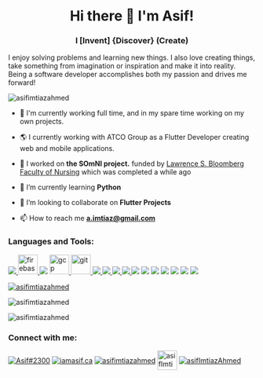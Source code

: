 <h1 align="center">Hi there 👋 I'm Asif!</h1>
<h3 align="center">I [Invent] {Discover} (Create)</h3>
<p> I enjoy solving problems and learning new things. I also love creating things, take something from imagination or inspiration and make it into reality. Being a software developer accomplishes both my passion and drives me forward!</p>

<p align="left"> <img src="https://komarev.com/ghpvc/?username=asifimtiazahmed&label=Profile%20views&color=0e75b6&style=flat" alt="asifimtiazahmed" /> </p>


- 🦀 I'm currently working full time, and in my spare time working on my own projects.
- 🌎 I currently working with ATCO Group as a Flutter Developer creating web and mobile applications.
- 🔭 I worked on **the SOmNI project.** funded by <a href="https://bloomberg.nursing.utoronto.ca">Lawrence S. Bloomberg Faculty of Nursing</a> which was completed a while ago

- 🌱 I’m currently learning **Python**

- 👯 I’m looking to collaborate on **Flutter Projects**

- 📫 How to reach me **a.imtiaz@gmail.com**

<h3 align="left">Languages and Tools:</h3>
<p align="left"> 
    <a href="https://flutter.dev" target="_blank"> <img src="https://img.icons8.com/color/48/000000/flutter.png"/> </a>
  <a href="https://firebase.google.com/" target="_blank"> <img src="https://www.vectorlogo.zone/logos/firebase/firebase-icon.svg" alt="firebase" width="40" height="40"/> </a> 
  <a href="https://aws.amazon.com/" target="_blank"> <img src="https://img.icons8.com/color/48/DEDEDE/amazon-web-services.png"/></a>
  <a href="https://cloud.google.com" target="_blank"> <img src="https://www.vectorlogo.zone/logos/google_cloud/google_cloud-icon.svg" alt="gcp" width="40" height="40"/> </a> <a href="https://git-scm.com/" target="_blank"> <img src="https://www.vectorlogo.zone/logos/git-scm/git-scm-icon.svg" alt="git" width="40" height="40"/> </a> <a href="https://www.w3.org/html/" target="_blank">   <a href="https://www.javascript.com/" target="_blank"><img src="https://img.icons8.com/color/48/000000/javascript.png"/> </a> <a href="https://developer.mozilla.org/en-US/docs/Web/HTML" target="_blank"><img src="https://img.icons8.com/color/48/000000/html-5--v2.png"/> </a> <a href="https://www.python.org/" target="_blank"> <img src="https://img.icons8.com/color/48/000000/python.png"/> </a> <a href="https://visualstudio.microsoft.com/" target="_blank"> <img src="https://img.icons8.com/color/48/000000/visual-studio-code-insides.png"/> </a> <a href="https://www.android.com" target="_blank"> <img src="https://img.icons8.com/fluent/48/000000/android.png"/></a>  <a href="https://dart.dev/" target="_blank"> <img src="https://img.icons8.com/color/48/000000/dart.png"/></a> <a href="https://ubuntu.com/" target="_blank"><img src="https://img.icons8.com/color/48/000000/linux.png"/></a> <a href="https://www.w3schools.com/cpp/" target="_blank"> <img src="https://img.icons8.com/color/48/000000/c-plus-plus-logo.png"/></a> <a href="https://www.arduino.cc/" target="_blank"> <img src="https://img.icons8.com/fluent/48/000000/arduino.png"/></a> <a href="https://graphql.org/" target="_blank"> <img src="https://img.icons8.com/color/48/000000/graphql.png"/></a> <a href="https://developer.apple.com/xcode/" target="_blank"> <img src="https://img.icons8.com/color/48/000000/xcode.png"/></a></p>


<p align="left"> <a href="https://github.com/ryo-ma/github-profile-trophy"><img src="https://github-profile-trophy.vercel.app/?username=asifimtiazahmed" alt="asifimtiazahmed" /></a> 
</p>  

<p align="left"> 
    <img align="left" src="https://github-readme-stats.vercel.app/api?username=asifimtiazahmed&show_icons=true&locale=en" alt="asifimtiazahmed" />
</p>
<br>
<p align="left"> 
 <img src="https://github-readme-stats.vercel.app/api/top-langs?username=asifimtiazahmed&show_icons=true&locale=en&layout=compact" alt="asifimtiazahmed" /> 
</p>

<h3 align="left">Connect with me:</h3>
<p align="left">
<a href="https://discord.gg/Asif#2300" target="_blank"><img align="center" src="https://img.icons8.com/ultraviolet/48/000000/discord--v1.png" alt="Asif#2300"/></a>
<a href="https://www.iamasif.ca" target="_blank"><img align="center" src="https://img.icons8.com/pastel-glyph/48/26e07f/website--v1.png" alt="iamasif.ca"/></a>
<a href="https://www.linkedin.com/in/asif-i-ahmed" target="_blank"><img align="center" src="https://img.icons8.com/fluent/48/000000/linkedin.png" alt="asifimtiazahmed"/></a>
<a href="https://www.instagram.com/asif_imtiaz_ahmed" target="blank"><img align="center" src="https://img.icons8.com/office/48/000000/instagram-new.png" alt="asifImtiazAhmed" height="40" width="40" /></a>
  <a href="https://twitter.com/AsifImtiazAhmed" target="_blank"><img align="center" src="https://img.icons8.com/fluent/48/000000/twitter.png" alt="asifImtiazAhmed"/></a>
</p>




  
  
  
  
